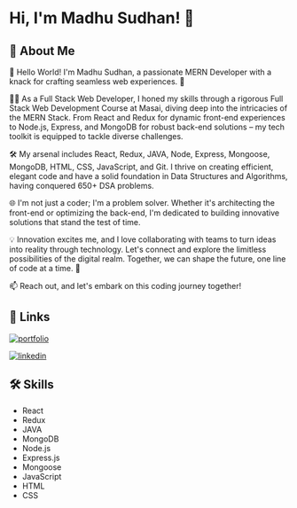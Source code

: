 # Hi, I'm Madhu Sudhan! 👋

## 🚀 About Me

👋 Hello World! I'm Madhu Sudhan, a passionate MERN Developer with a knack for crafting seamless web experiences. 🚀

👨‍💻 As a Full Stack Web Developer, I honed my skills through a rigorous Full Stack Web Development Course at Masai, diving deep into the intricacies of the MERN Stack. From React and Redux for dynamic front-end experiences to Node.js, Express, and MongoDB for robust back-end solutions – my tech toolkit is equipped to tackle diverse challenges.

🛠️ My arsenal includes React, Redux, JAVA, Node, Express, Mongoose, MongoDB, HTML, CSS, JavaScript, and Git. I thrive on creating efficient, elegant code and have a solid foundation in Data Structures and Algorithms, having conquered 650+ DSA problems.

🌐 I'm not just a coder; I'm a problem solver. Whether it's architecting the front-end or optimizing the back-end, I'm dedicated to building innovative solutions that stand the test of time.

💡 Innovation excites me, and I love collaborating with teams to turn ideas into reality through technology. Let's connect and explore the limitless possibilities of the digital realm. Together, we can shape the future, one line of code at a time. 🌟

📫 Reach out, and let's embark on this coding journey together!
## 🔗 Links

[![portfolio](https://img.shields.io/badge/my_portfolio-000?style=for-the-badge&logo=ko-fi&logoColor=white)](https://madhusudhanalukuntla.github.io/)

[![linkedin](https://img.shields.io/badge/linkedin-0A66C2?style=for-the-badge&logo=linkedin&logoColor=white)](https://www.linkedin.com/in/madhu-sudhan-794a91283/)

## 🛠 Skills

- React
- Redux
- JAVA
- MongoDB
- Node.js
- Express.js
- Mongoose
- JavaScript
- HTML
- CSS

